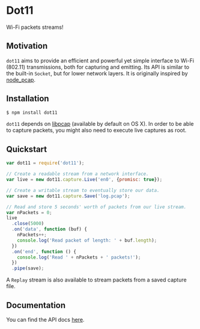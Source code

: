 Dot11
=====

Wi-Fi packets streams!


Motivation
----------

`dot11` aims to provide an efficient and powerful yet simple interface to Wi-Fi
(802.11) transmissions, both for capturing and emitting. Its API is similar to
the built-in `Socket`, but for lower network layers. It is originally inspired
by [node_pcap](https://github.com/mranney/node_pcap).


Installation
------------

```bash
$ npm install dot11
```

`dot11` depends on [libpcap](http://www.tcpdump.org/) (available by default on
OS X). In order to be able to capture packets, you might also need to execute
live captures as root.


Quickstart
----------

```javascript
var dot11 = require('dot11');

// Create a readable stream from a network interface.
var live = new dot11.capture.Live('en0', {promisc: true});

// Create a writable stream to eventually store our data.
var save = new dot11.capture.Save('log.pcap');

// Read and store 5 seconds' worth of packets from our live stream.
var nPackets = 0;
live
  .close(5000)
  .on('data', function (buf) {
    nPackets++;
    console.log('Read packet of length: ' + buf.length);
  })
  .on('end', function () {
    console.log('Read ' + nPackets + ' packets!');
  })
  .pipe(save);
```

A `Replay` stream is also available to stream packets from a saved capture
file.


Documentation
-------------

You can find the API docs
[here](https://github.com/mtth/dot11/blob/master/doc/api.md).
